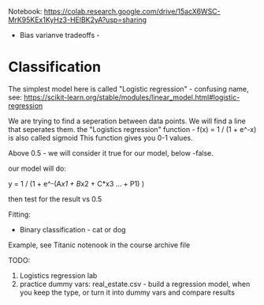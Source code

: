 Notebook: https://colab.research.google.com/drive/15acX6WSC-MrK95KEx1KyHz3-HElBK2yA?usp=sharing

* Bias varianve tradeoffs - 

# Classification
The simplest model here is called "Logistic regression" - confusing name, see:
https://scikit-learn.org/stable/modules/linear_model.html#logistic-regression

We are trying to find a seperation between data points.
We will find a line that seperates them. 
the "Logistics regression" function - f(x) = 1 / (1 + e^-x)
is also called sigmoid
This function gives you 0-1 values.

Above 0.5 - we will consider it true for our model, below -false.

our model will do:

y = 1 / (1 + e^-(A*x1 + B*x2 + C*x3 ... + P1) )

then test for the result vs 0.5

Fitting: 
* Binary classification - cat or dog

Example, see Titanic notenook in the course archive file

TODO: 
1. Logistics regression lab
2. practice dummy vars: real_estate.csv - build a regression model, when you keep the type, or turn it into dummy vars and compare results

